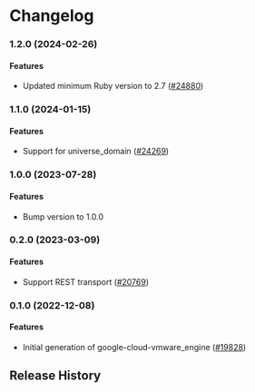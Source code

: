 # Changelog

### 1.2.0 (2024-02-26)

#### Features

* Updated minimum Ruby version to 2.7 ([#24880](https://github.com/googleapis/google-cloud-ruby/issues/24880)) 

### 1.1.0 (2024-01-15)

#### Features

* Support for universe_domain ([#24269](https://github.com/googleapis/google-cloud-ruby/issues/24269)) 

### 1.0.0 (2023-07-28)

#### Features

* Bump version to 1.0.0 

### 0.2.0 (2023-03-09)

#### Features

* Support REST transport ([#20769](https://github.com/googleapis/google-cloud-ruby/issues/20769)) 

### 0.1.0 (2022-12-08)

#### Features

* Initial generation of google-cloud-vmware_engine ([#19828](https://github.com/googleapis/google-cloud-ruby/issues/19828)) 

## Release History

